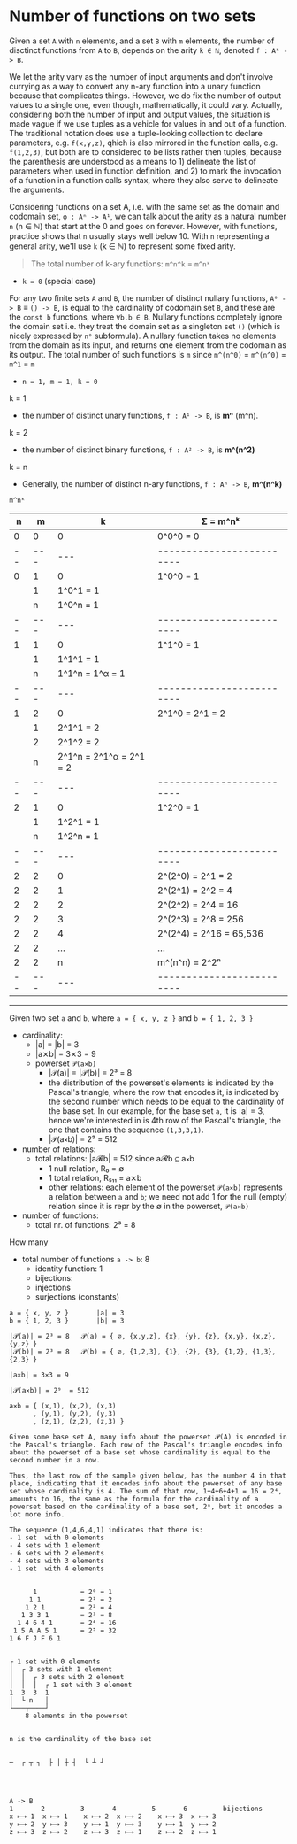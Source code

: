 # Number of functions on two sets

Given a set `A` with `n` elements, 
and a set `B` with `m` elements, 
the number of disctinct functions from `A` to `B`, 
depends on the arity `k ∈ ℕ`, denoted `f : Aᵏ -> B`.

We let the arity vary as the number of input arguments and don't involve currying as a way to convert any n-ary function into a unary function 
because that complicates things. However, we do fix the number of output values to a single one, even though, mathematically, it could vary. Actually, considering both the number of input and output values, the situation is made vague if we use tuples as a vehicle for values in and out of a function. The traditional notation does use a tuple-looking collection to declare parameters, e.g. `f(x,y,z)`, qhich is also mirrored in the function calls, e.g. `f(1,2,3)`, but both are to considered to be lists rather then tuples, because the parenthesis are understood as a means to 1) delineate the list of parameters when used in function definition, and 2) to mark the invocation of a function in a function calls syntax, where they also serve to delineate the arguments.


Considering functions on a set A, i.e. with the same set as the domain and codomain set, `φ : Aⁿ -> A¹`, we can talk about the arity as a natural number `n` (n ∈ ℕ) that start at the 0 and goes on forever. However, with functions, practice shows that `n` usually stays well below 10. With `n` representing a general arity, we'll use `k` (k ∈ ℕ) to represent some fixed arity.

> The total number of k-ary functions: `m^n^k` = `m^nᵏ`


* `k = 0` (special case)

For any two finite sets `A` and `B`, the number of distinct nullary functions, `A⁰ -> B` ≡ `() -> B`, is equal to the cardinality of codomain set `B`, and these are the `const b` functions, where `∀b.b ∈ B`. Nullary functions completely ignore the domain set i.e. they treat the domain set as a singleton set `()` (which is nicely expressed by `n⁰` subformula). A nullary function takes no elements from the domain as its input, and returns one element from the codomain as its output. The total number of such functions is `m` since `m^(n^0)` = `m^(n^0)` = `m^1` = `m`

* `n = 1, m = 1, k = 0`


k = 1
* the number of distinct unary functions, `f : A¹ -> B`, is __mⁿ__ (m^n).

k = 2
* the number of distinct binary functions, `f : A² -> B`, is __m^(n^2)__

k = n
* Generally, the number of distinct n-ary functions, `f : Aⁿ -> B`, __m^(n^k)__


`m^nᵏ`


n | m | k | Σ = m^nᵏ
--|---|---|-------------------------
0 | 0 | 0 | 0^0^0 = 0
--|---|---|-------------------------
0 | 1 | 0 | 1^0^0 = 1
  |   | 1 | 1^0^1 = 1
  |   | n | 1^0^n = 1
--|---|---|-------------------------
1 | 1 | 0 | 1^1^0 = 1
  |   | 1 | 1^1^1 = 1
  |   | n | 1^1^n = 1^α = 1
--|---|---|-------------------------
1 | 2 | 0 | 2^1^0 = 2^1 = 2
  |   | 1 | 2^1^1 = 2
  |   | 2 | 2^1^2 = 2
  |   | n | 2^1^n = 2^1^α = 2^1 = 2
--|---|---|-------------------------
2 | 1 | 0 | 1^2^0 = 1
  |   | 1 | 1^2^1 = 1
  |   | n | 1^2^n = 1
--|---|---|-------------------------
2 | 2 | 0 | 2^(2^0) = 2^1 = 2
2 | 2 | 1 | 2^(2^1) = 2^2 = 4
2 | 2 | 2 | 2^(2^2) = 2^4 = 16
2 | 2 | 3 | 2^(2^3) = 2^8 = 256
2 | 2 | 4 | 2^(2^4) = 2^16 = 65,536
2 | 2 | … | …
2 | 2 | n | m^(n^n) = 2^2ⁿ
--|---|---|-------------------------










---

Given two set `a` and `b`, where `a = { x, y, z }` and `b = { 1, 2, 3 }`

- cardinality:
  - |a| = |b| = 3
  - |a⨯b| = 3⨯3 = 9
  - powerset `𝒫(a⨯b)`
    - |𝒫(a)| = |𝒫(b)| = 2³ = 8
    - the distribution of the powerset's elements is indicated by the Pascal's triangle, where the row that encodes it, is indicated by the second number which needs to be equal to the cardinality of the base set. In our example, for the base set `a`, it is |a| = 3, hence we're interested in is 4th row of the Pascal's triangle, the one that contains the sequence `(1,3,3,1)`.
    - |𝒫(a⨯b)| = 2⁹ = 512
- number of relations:
  - total relations: |a𝓡b| = 512 since a𝓡b ⊆ a⨯b
    - 1 null relation, R₀ = ∅
    - 1 total relation, R₅₁₁ = a⨯b
    - other relations: each element of the powerset `𝒫(a⨯b)` represents a relation between `a` and `b`; we need not add 1 for the null (empty) relation since it is repr by the ∅ in the powerset, `𝒫(a⨯b)`
- number of functions:
  - total nr. of functions: 2³ = 8

How many
- total number of functions `a -> b`: 8
  - identity function: 1
  - bijections: 
  - injections
  - surjections (constants)


```
a = { x, y, z }       |a| = 3
b = { 1, 2, 3 }       |b| = 3

|𝒫(a)| = 2³ = 8   𝒫(a) = { ∅, {x,y,z}, {x}, {y}, {z}, {x,y}, {x,z}, {y,z} }
|𝒫(b)| = 2³ = 8   𝒫(b) = { ∅, {1,2,3}, {1}, {2}, {3}, {1,2}, {1,3}, {2,3} }

|a⨯b| = 3⨯3 = 9

|𝒫(a⨯b)| = 2⁹  = 512

a⨯b = { (x,1), (x,2), (x,3)
      , (y,1), (y,2), (y,3)
      , (z,1), (z,2), (z,3) }

Given some base set A, many info about the powerset 𝒫(A) is encoded in the Pascal's triangle. Each row of the Pascal's triangle encodes info about the powerset of a base set whose cardinality is equal to the second number in a row.

Thus, the last row of the sample given below, has the number 4 in that place, indicating that it encodes info about the powerset of any base set whose cardinality is 4. The sum of that row, 1+4+6+4+1 = 16 = 2⁴, amounts to 16, the same as the formula for the cardinality of a powerset based on the cardinality of a base set, 2ⁿ, but it encodes a lot more info.

The sequence (1,4,6,4,1) indicates that there is:
- 1 set  with 0 elements
- 4 sets with 1 element
- 6 sets with 2 elements
- 4 sets with 3 elements
- 1 set  with 4 elements


      1           = 2⁰ = 1
     1 1          = 2¹ = 2
    1 2 1         = 2² = 4
   1 3 3 1        = 2³ = 8
  1 4 6 4 1       = 2⁴ = 16
 1 5 A A 5 1      = 2⁵ = 32
1 6 F J F 6 1


┌ 1 set with 0 elements
│  ┌ 3 sets with 1 element
│  │  ┌ 3 sets with 2 element
│  │  │  ┌ 1 set with 3 element
1  3  3  1
│  └ n   │
└───┬────┘
    8 elements in the powerset


n is the cardinality of the base set


─  ┌ ┬ ┐  ├ │ ┼ ┤  └ ┴ ┘




A -> B
1       2         3       4         5       6         bijections
x ⟼ 1  x ⟼ 1    x ⟼ 2  x ⟼ 2    x ⟼ 3  x ⟼ 3
y ⟼ 2  y ⟼ 3    y ⟼ 1  y ⟼ 3    y ⟼ 1  y ⟼ 2
z ⟼ 3  z ⟼ 2    z ⟼ 3  z ⟼ 1    z ⟼ 2  z ⟼ 1
```
